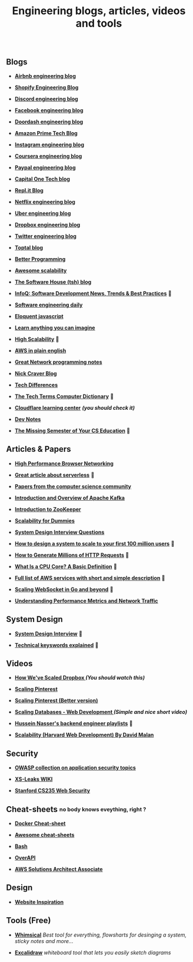 # <p align="center">Engineering blogs, articles, videos and tools</p>



<br />


## Blogs

* **[Airbnb engineering blog](https://medium.com/airbnb-engineering)**

* **[Shopify Engineering Blog](https://shopify.engineering)**

* **[Discord engineering blog](https://blog.discord.com/tagged/engineering)**

* **[Facebook engineering blog](https://engineering.fb.com)**

* **[Doordash engineering blog](https://doordash.engineering)**

* **[Amazon Prime Tech Blog](https://primevideotech.com)**

* **[Instagram engineering blog](https://instagram-engineering.com)**

* **[Coursera engineering blog](https://medium.com/coursera-engineering)**

* **[Paypal engineering blog](https://medium.com/paypal-engineering)**

* **[Capital One Tech blog](https://www.capitalone.com/tech/blog/)**

* **[Repl.it Blog](https://blog.replit.com)**

* **[Netflix engineering blog](https://netflixtechblog.com)**

* **[Uber engineering blog](https://eng.uber.com)**

* **[Dropbox engineering blog](https://dropbox.tech)**

* **[Twitter engineering blog](https://blog.twitter.com/engineering/en_us.html)**

* **[Toptal blog](https://www.toptal.com/developers/blog)**

* **[Better Programming](https://betterprogramming.pub)**

* **[Awesome scalability](http://awesome-scalability.com)**

* **[The Software House (tsh) blog](https://tsh.io/blog/)**

* **[InfoQ: Software Development News, Trends & Best Practices](https://www.infoq.com)** 📍

* **[Software engineering daily](https://softwareengineeringdaily.com)**

* **[Eloquent javascript](https://eloquentjavascript.net/)**

* **[Learn anything you can imagine](https://www.tutorialspoint.com/tutorialslibrary.htm)**

* **[High Scalability](http://highscalability.com)** 📍

* **[AWS in plain english](https://aws.plainenglish.io)**

* **[Great Network programming notes](http://networkprogrammingnotes.blogspot.com)**

* **[Nick Craver Blog](https://nickcraver.com/blog/archive/)**

* **[Tech Differences](https://techdifferences.com)**

* **[The Tech Terms Computer Dictionary](https://techterms.com)** 📍

* **[Cloudflare learning center](https://www.cloudflare.com/learning/)** ***(you should check it)***

* **[Dev Notes](https://dev-notes.eu)**

* **[The Missing Semester of Your CS Education](https://missing.csail.mit.edu/)** 📍


## Articles & Papers

* **[High Performance Browser Networking](https://hpbn.co)**

* **[Great article about serverless](https://martinfowler.com/articles/serverless.html)** 📍

* **[Papers from the computer science community](https://github.com/papers-we-love/papers-we-love)**

* **[Introduction and Overview of Apache Kafka](https://www.slideshare.net/mumrah/kafka-talk-tri-hug)**

* **[Introduction to ZooKeeper](https://www.slideshare.net/mumrah/introduction-to-zookeeper-trihug-may-22-2012)**

* **[Scalability for Dummies](https://www.lecloud.net/tagged/scalability)**

* **[System Design Interview Questions](https://www.hackingnote.com/en/interview/system-design-interview-questions)**

* **[How to design a system to scale to your first 100 million users](https://levelup.gitconnected.com/how-to-design-a-system-to-scale-to-your-first-100-million-users-4450a2f9703d)** 📍

* **[How to Generate Millions of HTTP Requests](http://dak1n1.com/blog/14-http-load-generate/)** 📍

* **[What Is a CPU Core? A Basic Definition](https://www.tomshardware.com/news/cpu-core-definition,37658.html)** 📍

* **[Full list of AWS services with short and simple description](https://www.eckher.com/c/21gjdl7gz4)** 📍

* **[Scaling WebSocket in Go and beyond](https://centrifugal.dev/blog/2020/11/12/scaling-websocket)** 📍

* **[Understanding Performance Metrics and Network Traffic](https://community.f5.com/t5/technical-articles/understanding-performance-metrics-and-network-traffic/ta-p/286109)**

## System Design
* **[System Design Interview](https://github.com/checkcheckzz/system-design-interview)** 📍

* **[Technical keyswords explained](https://gist.github.com/vasanthk/485d1c25737e8e72759f)** 📍

## Videos

* **[How We've Scaled Dropbox
](https://www.youtube.com/watch?v=PE4gwstWhmc)** ***(You should watch this)***

* **[Scaling Pinterest](https://www.youtube.com/watch?v=GW2cnp2tdh8)**

* **[Scaling Pinterest (Better version)](https://www.youtube.com/watch?v=jQNCuD_hxdQ)**

* **[Scaling Databases - Web Development
](https://www.youtube.com/watch?v=dkhOZOmV7Fo)** ***(Simple and nice short video)***

* **[Hussein Nasser's backend engineer playlists](https://www.husseinnasser.com/p/software-engineering-videos.html)** 📍

* **[Scalability (Harvard Web Development) By David Malan](https://www.youtube.com/watch?v=-W9F__D3oY4&list=PLifX7FLW45Ncn-YnaBPSsVz2HYsW8mfAX)**


## Security

* **[OWASP collection on application security topics](https://cheatsheetseries.owasp.org/cheatsheets/AJAX_Security_Cheat_Sheet.html)**

* **[XS-Leaks WIKI](https://xsleaks.dev)**

* **[Stanford CS235 Web Security](https://web.stanford.edu/class/cs253/)**


## Cheat-sheets <sub><sup>no body knows eveything, right ?</sup></sub>
* **[Docker Cheat-sheet](https://dockerlabs.collabnix.com/docker/cheatsheet/)**

* **[Awesome cheat-sheets](https://github.com/LeCoupa/awesome-cheatsheets)**

* **[Bash](https://github.com/Idnan/bash-guide)**

* **[OverAPI](https://overapi.com)**

* **[AWS Solutions Architect Associate](https://digitalcloud.training/category/aws-cheat-sheets/aws-solutions-architect-associate/)**

## Design

* **[Website Inspiration](https://onepagelove.com)**

## Tools (Free)

* **[Whimsical](https://whimsical.com)**
  *Best tool for everything, flowsharts for desinging a system, sticky notes and more...*
  
* **[Excalidraw](https://excalidraw.com)** *whiteboard tool that lets you easily sketch diagrams*
  
 
